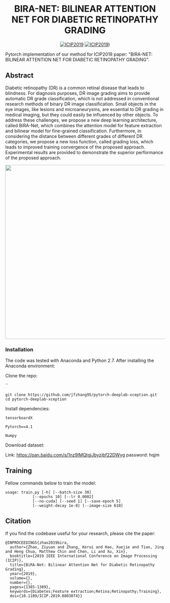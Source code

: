 <div align="center">

# BIRA-NET: BILINEAR ATTENTION NET FOR DIABETIC RETINOPATHY GRADING

[![ICIP2019](https://img.shields.io/badge/arXiv-1905.06312-blue)](https://arxiv.org/abs/1905.06312)
[![ICIP2019](https://img.shields.io/badge/Conference-ICIP2019-green)](https://ieeexplore.ieee.org/document/8803074))

</div>

Pytorch implementation of our method for ICIP2019 paper: "BIRA-NET: BILINEAR ATTENTION NET FOR DIABETIC RETINOPATHY GRADING". 

## Abstract

Diabetic retinopathy (DR) is a common retinal disease that leads to blindness. For diagnosis purposes, DR image grading aims to provide automatic DR grade classification, which is not addressed in conventional research methods of binary DR image classification. Small objects in the eye images, like lesions and microaneurysms, are essential to DR grading in medical imaging, but they could easily be influenced by other objects. To address these challenges, we propose a new deep learning architecture, called BiRA-Net, which combines the attention model for feature extraction and bilinear model for fine-grained classification. Furthermore, in considering the distance between different grades of different DR categories, we propose a new loss function, called grading loss, which leads to improved training convergence of the proposed approach. Experimental results are provided to demonstrate the superior performance of the proposed approach.

<p align="center">
<img src="./pic/QQ20190426-212322@2x.png" width="550">
</p>


### Installation

The code was tested with Anaconda and Python 2.7. After installing the Anaconda environment:

Clone the repo:

``

```
git clone https://github.com/jfzhang95/pytorch-deeplab-xception.git
cd pytorch-deeplab-xception
```

Install dependencies:

`tensorboardX`

`Pytorch==4.1`

`Numpy`

Download dataset:

Link: https://pan.baidu.com/s/1nz9lMQtgjJbyzjbf22DWyg   password: hqjm 

## Training

Fellow commands below to train the model:

```
usage: train.py [-h] [--batch-size 30]
            [--epochs 10] [--lr 0.0002]
            [--no-cuda] [--seed 1] [--save-epoch 5]
            [--weight-decay 1e-8] [--image-size 610]
```


## Citation
If you find the codebase useful for your research, please cite the paper:
```
@INPROCEEDINGS{zhao2019bira,
  author={Zhao, Ziyuan and Zhang, Kerui and Hao, Xuejie and Tian, Jing and Heng Chua, Matthew Chin and Chen, Li and Xu, Xin},
  booktitle={2019 IEEE International Conference on Image Processing (ICIP)}, 
  title={BiRA-Net: Bilinear Attention Net for Diabetic Retinopathy Grading}, 
  year={2019},
  volume={},
  number={},
  pages={1385-1389},
  keywords={Diabetes;Feature extraction;Retina;Retinopathy;Training},
  doi={10.1109/ICIP.2019.8803074}}
```

